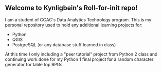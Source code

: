 ## Welcome to Kynligbein's Roll-for-init repo!

I am a student of CCAC's Data Analytics Technology program.
This is my personal repository used to hold any additional learning projects for:
- Python
- QGIS
- PostgreSQL (or any database stuff learned in class)

At this time I only including a "peer tutorial" project from Python 2 class and continuing work done for my Python 1 final project for a random character generator for table top RPGs.

